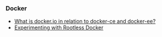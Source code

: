 
### Docker

* [What is docker.io in relation to docker-ce and docker-ee?](https://stackoverflow.com/questions/45023363/what-is-docker-io-in-relation-to-docker-ce-and-docker-ee)
* [Experimenting with Rootless Docker](https://medium.com/@tonistiigi/experimenting-with-rootless-docker-416c9ad8c0d6)
